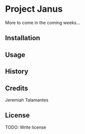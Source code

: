 # Project Janus
More to come in the coming weeks...


## Installation


## Usage


## History


## Credits

Jeremiah Talamantes

## License

TODO: Write license
